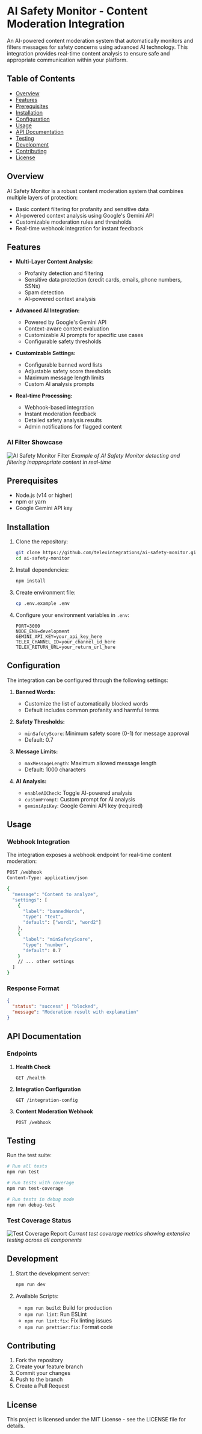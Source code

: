# AI Safety Monitor - Content Moderation Integration

An AI-powered content moderation system that automatically monitors and filters messages for safety concerns using advanced AI technology. This integration provides real-time content analysis to ensure safe and appropriate communication within your platform.

## Table of Contents

- [Overview](#overview)
- [Features](#features)
- [Prerequisites](#prerequisites)
- [Installation](#installation)
- [Configuration](#configuration)
- [Usage](#usage)
- [API Documentation](#api-documentation)
- [Testing](#testing)
- [Development](#development)
- [Contributing](#contributing)
- [License](#license)

## Overview

AI Safety Monitor is a robust content moderation system that combines multiple layers of protection:
- Basic content filtering for profanity and sensitive data
- AI-powered context analysis using Google's Gemini API
- Customizable moderation rules and thresholds
- Real-time webhook integration for instant feedback

## Features

- **Multi-Layer Content Analysis:**
  - Profanity detection and filtering
  - Sensitive data protection (credit cards, emails, phone numbers, SSNs)
  - Spam detection
  - AI-powered context analysis

- **Advanced AI Integration:**
  - Powered by Google's Gemini API
  - Context-aware content evaluation
  - Customizable AI prompts for specific use cases
  - Configurable safety thresholds

- **Customizable Settings:**
  - Configurable banned word lists
  - Adjustable safety score thresholds
  - Maximum message length limits
  - Custom AI analysis prompts

- **Real-time Processing:**
  - Webhook-based integration
  - Instant moderation feedback
  - Detailed safety analysis results
  - Admin notifications for flagged content

### AI Filter Showcase
![AI Safety Monitor Filter](./src/assets/images/image-showing-ai-filter-in-action.png)
*Example of AI Safety Monitor detecting and filtering inappropriate content in real-time*

## Prerequisites

- Node.js (v14 or higher)
- npm or yarn
- Google Gemini API key

## Installation

1. Clone the repository:
   ```bash
   git clone https://github.com/telexintegrations/ai-safety-monitor.git
   cd ai-safety-monitor
   ```

2. Install dependencies:
   ```bash
   npm install
   ```

3. Create environment file:
   ```bash
   cp .env.example .env
   ```

4. Configure your environment variables in `.env`:
   ```
   PORT=3000
   NODE_ENV=development
   GEMINI_API_KEY=your_api_key_here
   TELEX_CHANNEL_ID=your_channel_id_here
   TELEX_RETURN_URL=your_return_url_here
   ```

## Configuration

The integration can be configured through the following settings:

1. **Banned Words:**
   - Customize the list of automatically blocked words
   - Default includes common profanity and harmful terms

2. **Safety Thresholds:**
   - `minSafetyScore`: Minimum safety score (0-1) for message approval
   - Default: 0.7

3. **Message Limits:**
   - `maxMessageLength`: Maximum allowed message length
   - Default: 1000 characters

4. **AI Analysis:**
   - `enableAICheck`: Toggle AI-powered analysis
   - `customPrompt`: Custom prompt for AI analysis
   - `geminiApiKey`: Google Gemini API key (required)

## Usage

### Webhook Integration

The integration exposes a webhook endpoint for real-time content moderation:

```bash
POST /webhook
Content-Type: application/json

{
  "message": "Content to analyze",
  "settings": [
    {
      "label": "bannedWords",
      "type": "text",
      "default": ["word1", "word2"]
    },
    {
      "label": "minSafetyScore",
      "type": "number",
      "default": 0.7
    }
    // ... other settings
  ]
}
```

### Response Format

```json
{
  "status": "success" | "blocked",
  "message": "Moderation result with explanation"
}
```

## API Documentation

### Endpoints

1. **Health Check**
   ```
   GET /health
   ```

2. **Integration Configuration**
   ```
   GET /integration-config
   ```

3. **Content Moderation Webhook**
   ```
   POST /webhook
   ```

## Testing

Run the test suite:

```bash
# Run all tests
npm run test

# Run tests with coverage
npm run test-coverage

# Run tests in debug mode
npm run debug-test
```

### Test Coverage Status
![Test Coverage Report](./src/assets/images/test-coverage.png)
*Current test coverage metrics showing extensive testing across all components*

## Development

1. Start the development server:
   ```bash
   npm run dev
   ```

2. Available Scripts:
   - `npm run build`: Build for production
   - `npm run lint`: Run ESLint
   - `npm run lint:fix`: Fix linting issues
   - `npm run prettier:fix`: Format code

## Contributing

1. Fork the repository
2. Create your feature branch
3. Commit your changes
4. Push to the branch
5. Create a Pull Request

## License

This project is licensed under the MIT License - see the LICENSE file for details.
